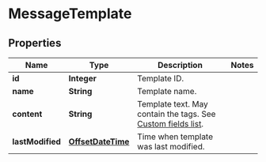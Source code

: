 
# MessageTemplate

## Properties
Name | Type | Description | Notes
------------ | ------------- | ------------- | -------------
**id** | **Integer** | Template ID. | 
**name** | **String** | Template name. | 
**content** | **String** | Template text. May contain the tags. See [Custom fields list](http://docs.textmagictesting.com/#section/Custom-fields-list-(Merge-tags)). | 
**lastModified** | [**OffsetDateTime**](OffsetDateTime.md) | Time when template was last modified. | 



